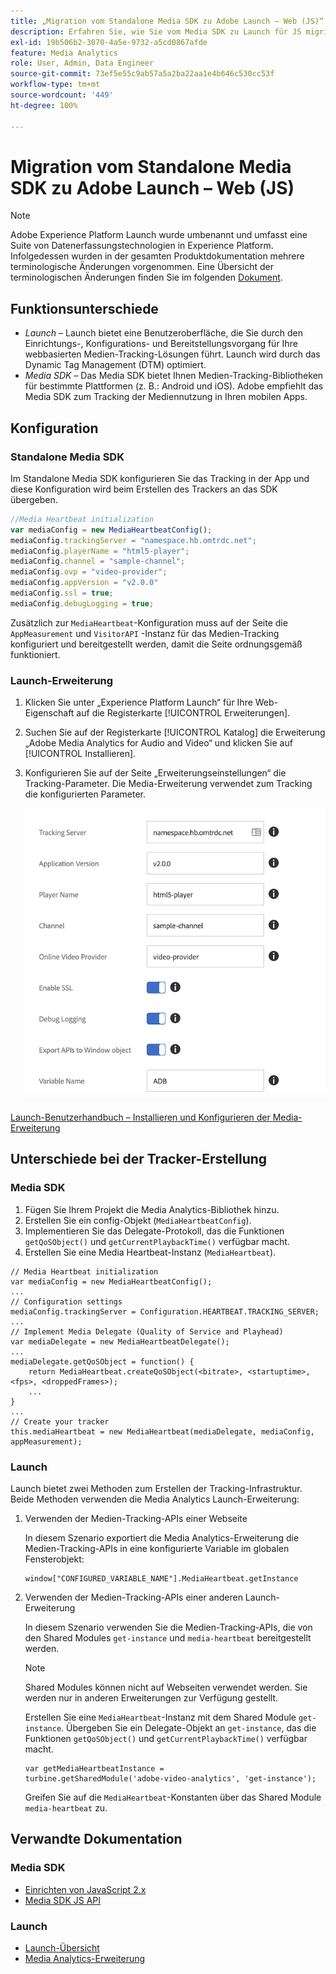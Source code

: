 ```yaml
---
title: „Migration vom Standalone Media SDK zu Adobe Launch – Web (JS)“
description: Erfahren Sie, wie Sie vom Media SDK zu Launch für JS migrieren.
exl-id: 19b506b2-3070-4a5e-9732-a5cd0867afde
feature: Media Analytics
role: User, Admin, Data Engineer
source-git-commit: 73ef5e55c9ab57a5a2ba22aa1e4b646c530cc53f
workflow-type: tm+mt
source-wordcount: '449'
ht-degree: 100%

---
```


# Migration vom Standalone Media SDK zu Adobe Launch – Web (JS)

>[!NOTE]
>Adobe Experience Platform Launch wurde umbenannt und umfasst eine Suite von Datenerfassungstechnologien in Experience Platform. Infolgedessen wurden in der gesamten Produktdokumentation mehrere terminologische Änderungen vorgenommen. Eine Übersicht der terminologischen Änderungen finden Sie im folgenden [Dokument](https://experienceleague.adobe.com/docs/experience-platform/tags/term-updates.html?lang=de).

## Funktionsunterschiede

* *Launch* – Launch bietet eine Benutzeroberfläche, die Sie durch den Einrichtungs-, Konfigurations- und Bereitstellungsvorgang für Ihre webbasierten Medien-Tracking-Lösungen führt. Launch wird durch das Dynamic Tag Management (DTM) optimiert.
* *Media SDK* – Das Media SDK bietet Ihnen Medien-Tracking-Bibliotheken für bestimmte Plattformen (z. B.: Android und iOS). Adobe empfiehlt das Media SDK zum Tracking der Mediennutzung in Ihren mobilen Apps.

## Konfiguration

### Standalone Media SDK

Im Standalone Media SDK konfigurieren Sie das Tracking in der App und diese Konfiguration wird beim Erstellen des Trackers an das SDK übergeben.

```javascript
//Media Heartbeat initialization
var mediaConfig = new MediaHeartbeatConfig();
mediaConfig.trackingServer = "namespace.hb.omtrdc.net";
mediaConfig.playerName = "html5-player";
mediaConfig.channel = "sample-channel";
mediaConfig.ovp = "video-provider";
mediaConfig.appVersion = "v2.0.0"
mediaConfig.ssl = true;
mediaConfig.debugLogging = true;
```

Zusätzlich zur `MediaHeartbeat`-Konfiguration muss auf der Seite die `AppMeasurement` und `VisitorAPI` -Instanz für das Medien-Tracking konfiguriert und bereitgestellt werden, damit die Seite ordnungsgemäß funktioniert.

### Launch-Erweiterung

1. Klicken Sie unter „Experience Platform Launch“ für Ihre Web-Eigenschaft auf die Registerkarte [!UICONTROL Erweiterungen].
1. Suchen Sie auf der Registerkarte [!UICONTROL Katalog] die Erweiterung „Adobe Media Analytics for Audio and Video“ und klicken Sie auf [!UICONTROL Installieren].
1. Konfigurieren Sie auf der Seite „Erweiterungseinstellungen“ die Tracking-Parameter.
Die Media-Erweiterung verwendet zum Tracking die konfigurierten Parameter.

   ![](assets/launch_config_js.png)

[Launch-Benutzerhandbuch – Installieren und Konfigurieren der Media-Erweiterung](https://experienceleague.adobe.com/docs/experience-platform/tags/extensions/adobe/media-analytics/overview.html?lang=de#install-and-configure-the-ma-extension)

## Unterschiede bei der Tracker-Erstellung

### Media SDK

1. Fügen Sie Ihrem Projekt die Media Analytics-Bibliothek hinzu.
1. Erstellen Sie ein config-Objekt (`MediaHeartbeatConfig`).
1. Implementieren Sie das Delegate-Protokoll, das die Funktionen `getQoSObject()` und `getCurrentPlaybackTime()` verfügbar macht.
1. Erstellen Sie eine Media Heartbeat-Instanz (`MediaHeartbeat`).

```
// Media Heartbeat initialization
var mediaConfig = new MediaHeartbeatConfig();
...
// Configuration settings
mediaConfig.trackingServer = Configuration.HEARTBEAT.TRACKING_SERVER;
...
// Implement Media Delegate (Quality of Service and Playhead)
var mediaDelegate = new MediaHeartbeatDelegate();
...
mediaDelegate.getQoSObject = function() {
    return MediaHeartbeat.createQoSObject(<bitrate>, <startuptime>, <fps>, <droppedFrames>);
    ...
}
...
// Create your tracker
this.mediaHeartbeat = new MediaHeartbeat(mediaDelegate, mediaConfig, appMeasurement);
```

### Launch

Launch bietet zwei Methoden zum Erstellen der Tracking-Infrastruktur. Beide Methoden verwenden die Media Analytics Launch-Erweiterung:

1. Verwenden der Medien-Tracking-APIs einer Webseite

   In diesem Szenario exportiert die Media Analytics-Erweiterung die Medien-Tracking-APIs in eine konfigurierte Variable im globalen Fensterobjekt:

   ```
   window["CONFIGURED_VARIABLE_NAME"].MediaHeartbeat.getInstance
   ```

1. Verwenden der Medien-Tracking-APIs einer anderen Launch-Erweiterung

   In diesem Szenario verwenden Sie die Medien-Tracking-APIs, die von den Shared Modules `get-instance` und `media-heartbeat` bereitgestellt werden.

   >[!NOTE]
   >
   >Shared Modules können nicht auf Webseiten verwendet werden. Sie werden nur in anderen Erweiterungen zur Verfügung gestellt.

   Erstellen Sie eine `MediaHeartbeat`-Instanz mit dem Shared Module `get-instance`.
Übergeben Sie ein Delegate-Objekt an `get-instance`, das die Funktionen `getQoSObject()` und `getCurrentPlaybackTime()` verfügbar macht.

   ```
   var getMediaHeartbeatInstance =
   turbine.getSharedModule('adobe-video-analytics', 'get-instance');
   ```

   Greifen Sie auf die `MediaHeartbeat`-Konstanten über das Shared Module `media-heartbeat` zu.

## Verwandte Dokumentation

### Media SDK

* [Einrichten von JavaScript 2.x](/help/legacy/media-sdk/setup/setup-javascript/set-up-js-2.md)
* [Media SDK JS API](https://adobe-marketing-cloud.github.io/media-sdks/reference/javascript/MediaHeartbeat.html)

### Launch

* [Launch-Übersicht](https://experienceleague.adobe.com/docs/experience-platform/tags/home.html?lang=de)
* [Media Analytics-Erweiterung](https://experienceleague.adobe.com/docs/experience-platform/tags/extensions/adobe/media-analytics/overview.html?lang=de)

